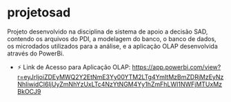 # projetosad
Projeto desenvolvido na disciplina de sistema de apoio a decisão SAD, contendo os arquivos do PDI, a modelagem do banco, o banco de dados, os microdados utilizados para a análise, e a aplicação OLAP desenvolvida através do PowerBi.

- ⚡ Link de Acesso para Aplicação OLAP: https://app.powerbi.com/view?r=eyJrIjoiZDEyMWQ2Y2EtNmE3Yy00YTM2LTg4YmItMzBmZDRjMzEyNzNhIiwidCI6IjUyZmNhYzUxLTc4NzYtNGM4Yy1hZmFhLWI1NWFjMTUxMzBkOCJ9
